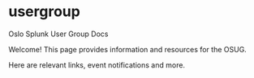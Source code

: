 # usergroup
Oslo Splunk User Group Docs

Welcome! This page provides information and resources for the OSUG.

Here are relevant links, event notifications and more.